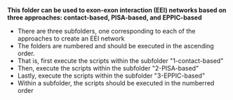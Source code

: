 **This folder can be used to exon-exon interaction (EEI) networks based on three approaches: contact-based, PISA-based, and EPPIC-based**
- There are three subfolders, one corresponding to each of the approaches to create an EEI network
- The folders are numbered and should be executed in the ascending order.
- That is, first execute the scripts within the subfolder "1-contact-based"
- Then, execute the scripts within the subfolder "2-PISA-based"
- Lastly, execute the scripts within the subfolder "3-EPPIC-based"
- Within a subfolder, the scripts should be executed in the numberred order

